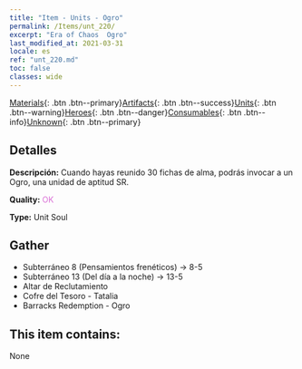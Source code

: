 ```yaml
---
title: "Item - Units - Ogro"
permalink: /Items/unt_220/
excerpt: "Era of Chaos  Ogro"
last_modified_at: 2021-03-31
locale: es
ref: "unt_220.md"
toc: false
classes: wide
---
```

 [Materials](/es/Items/){: .btn .btn--primary}[Artifacts](/es/Items/Artifacts/){: .btn .btn--success}[Units](/es/Items/Units/){: .btn .btn--warning}[Heroes](/es/Items/Heroes/){: .btn .btn--danger}[Consumables](/es/Items/Consumables/){: .btn .btn--info}[Unknown](/es/Items/Unknown/){: .btn .btn--primary}

## Detalles
 **Descripción:** Cuando hayas reunido 30 fichas de alma, podrás invocar a un Ogro, una unidad de aptitud SR.

 **Quality:** <span style="color: #DA70D6">OK</span>

 **Type:** Unit Soul

## Gather

*    Subterráneo 8 (Pensamientos frenéticos) -> 8-5 
*    Subterráneo 13 (Del día a la noche) -> 13-5 
*    Altar de Reclutamiento 
*    Cofre del Tesoro - Tatalia 
*    Barracks Redemption - Ogro 

## This item contains:

  None

